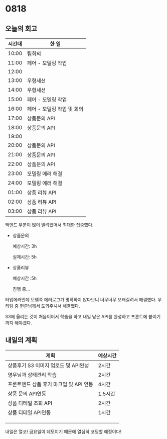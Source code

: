 # 0818

## 오늘의 회고

| 시간대 | 한 일                      |
| ------ | -------------------------- |
| 10:00  | 팀회의                     |
| 11:00  | 페어 - 모델링 작업         |
| 12:00  |                            |
| 13:00  | 우형세션                   |
| 14:00  | 우형세션                   |
| 15:00  | 페어 - 모델링 작업         |
| 16:00  | 페어 - 모델링 작업 및 회의 |
| 17:00  | 상품문의 API               |
| 18:00  | 상품문의 API               |
| 19:00  |                            |
| 20:00  | 상품문의 API               |
| 21:00  | 상품문의 API               |
| 22:00  | 상품문의 API               |
| 23:00  | 모델링 에러 해결           |
| 24:00  | 모델링 에러 해결           |
| 01:00  | 상품 리뷰 API              |
| 02:00  | 상품 리뷰 API              |
| 03:00  | 상품 리뷰 API              |

백엔드 부분이 많이 밀려있어서 최대한 집중했다.

- 상품문의

  예상시간: 3h

  실제시간: 5h 

- 상품리뷰 

  예상시간 :5h

  진행 중...

타입에러인데 모델쪽 에러로그가 명확하지 않다보니 너무너무 오래걸려서 해결했다. 우리팀 중 현준님께서 도와주셔서 해결했다. 

S3에 올리는 것이 처음이어서 학습을 하고 내일 남은 API를 완성하고 프론트에 붙이기 까지 해야겠다.

## 내일의 계획

| 계획                                    | 예상시간 |
| --------------------------------------- | -------- |
| 상품후기 S3 이미지 업로드 및 API완성    | 2시간    |
| 영우님과 상태관리 학습                  | 2시간    |
| 프론트엔드 상품 후기 마크업 및 API 연동 | 4시간    |
| 상품 문의 API연동                       | 1.5시간  |
| 상품 디테일 조회 API                    | 2시간    |
| 상품 디테일 API연동                     | 1시간    |
|                                         |          |
|                                         |          |
|                                         |          |


내일은 열코! 금요일이 데모이기 때문에 열심히 코딩할 예정이다!